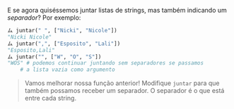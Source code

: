 E se agora quiséssemos juntar listas de strings, mas também indicando um _separador_? Por exemplo:

```python
ム juntar(" ", ["Nicki", "Nicole"])
"Nicki Nicole"
ム juntar(",", ["Esposito", "Lali"])
"Esposito,Lali"
ム juntar("", ["W", "O", "S"])
"WOS" # podemos continuar juntando sem separadores se passamos
  	# a lista vazia como argumento
```
> Vamos melhorar nossa função anterior! Modifique `juntar` para que também possamos receber um separador. O separador é o que está entre cada string.

